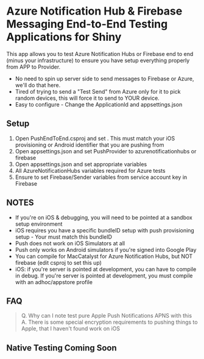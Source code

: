 ﻿# Azure Notification Hub & Firebase Messaging End-to-End Testing Applications for Shiny

This app allows you to test Azure Notification Hubs or Firebase end to end (minus your infrastructure)
to ensure you have setup everything properly from APP to Provider.

* No need to spin up server side to send messages to Firebase or Azure, we'll do that here.
* Tired of trying to send a "Test Send" from Azure only for it to pick random devices, this will force it to send to YOUR device.
* Easy to configure - Change the ApplicationId and appsettings.json

## Setup

1. Open PushEndToEnd.csproj and set <ApplicationId>.  This must match your iOS provisioning or Android identifier that you are pushing from
2. Open appsettings.json and set PushProvider to azurenotificationhubs or firebase
3. Open appsettings.json and set appropriate variables
4. All AzureNotificationHubs variables required for Azure tests
5. Ensure to set Firebase/Sender variables from service account key in Firebase

## NOTES
* If you're on iOS & debugging, you will need to be pointed at a sandbox setup environment
* iOS requires you have a specific bundleID setup with push provisioning setup - Your <ApplicationId> must match this bundleID
* Push does not work on iOS Simulators at all
* Push only works on Android simulators if you're signed into Google Play
* You can compile for MacCatalyst for Azure Notification Hubs, but NOT firebase (edit csproj to set this up)
* iOS: if you're server is pointed at development, you can have to compile in debug.  If you're server is pointed at development, you must compile with an adhoc/appstore profile

## FAQ
> Q. Why can I note test pure Apple Push Notifications APNS with this
> A. There is some special encryption requirements to pushing things to Apple, that I haven't found work on iOS


## Native Testing Coming Soon